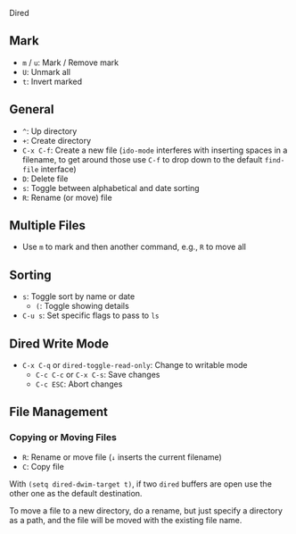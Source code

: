  Dired

## Mark

- `m` / `u`: Mark / Remove mark
- `U`: Unmark all
- `t`: Invert marked

## General

- `^`: Up directory
- `+`: Create directory
- `C-x C-f`: Create a new file (`ido-mode` interferes with inserting spaces in a filename, to get around those use `C-f` to drop down to the default `find-file` interface)
- `D`: Delete file
- `s`: Toggle between alphabetical and date sorting
- `R`: Rename (or move) file

## Multiple Files

- Use `m` to mark and then another command, e.g., `R` to move all

## Sorting

- `s`: Toggle sort by name or date
    - `(`: Toggle showing details
- `C-u s`: Set specific flags to pass to `ls`

## Dired Write Mode

- `C-x C-q` or `dired-toggle-read-only`: Change to writable mode
	- `C-c C-c` or `C-x C-s`: Save changes
	- `C-c ESC`: Abort changes

## File Management

### Copying or Moving Files

- `R`: Rename or move file (`↓` inserts the current filename)
- `C`: Copy file

With `(setq dired-dwim-target t)`, if two `dired` buffers are open use the other one as the default destination.

To move a file to a new directory, do a rename, but just specify a directory as a path, and the file will be moved with the existing file name.
